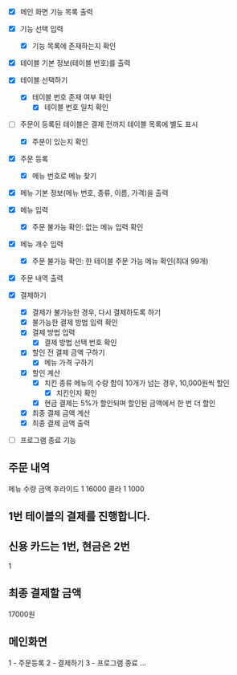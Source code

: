 - [x] 메인 화면 기능 목록 출력
- [x] 기능 선택 입력
  - [x] 기능 목록에 존재하는지 확인 

- [x] 테이블 기본 정보(테이블 번호)를 출력
- [x] 테이블 선택하기
  - [x] 테이블 번호 존재 여부 확인
    - [x] 테이블 번호 일치 확인
- [ ] 주문이 등록된 테이블은 결제 전까지 테이블 목록에 별도 표시
  - [x] 주문이 있는지 확인 

- [x] 주문 등록
  - [x] 메뉴 번호로 메뉴 찾기
- [x] 메뉴 기본 정보(메뉴 번호, 종류, 이름, 가격)을 출력
- [x] 메뉴 입력
  - [x] 주문 불가능 확인: 없는 메뉴 입력 확인
- [x] 메뉴 개수 입력
  - [x] 주문 불가능 확인: 한 테이블 주문 가능 메뉴 확인(최대 99개)
- [x] 주문 내역 출력 

- [x] 결제하기
  - [x] 결제가 불가능한 경우, 다시 결제하도록 하기
   - [x] 불가능한 결제 방법 입력 확인
  - [x] 결제 방법 입력
    - [x] 결제 방법 선택 번호 확인 
  - [x] 할인 전 결제 금액 구하기 
    - [x] 메뉴 가격 구하기 
  - [x] 할인 계산
    - [x] 치킨 종류 메뉴의 수량 합이 10개가 넘는 경우, 10,000원씩 할인
      - [x] 치킨인지 확인 
    - [x] 현금 결제는 5%가 할인되며 할인된 금액에서 한 번 더 할인
  - [x] 최종 결제 금액 계산
  - [x] 최종 결제 금액 출력

- [ ] 프로그램 종료 기능




## 주문 내역
메뉴 수량 금액
후라이드 1 16000
콜라 1 1000

## 1번 테이블의 결제를 진행합니다.
## 신용 카드는 1번, 현금은 2번
1

## 최종 결제할 금액
17000원

## 메인화면
1 - 주문등록
2 - 결제하기
3 - 프로그램 종료
...